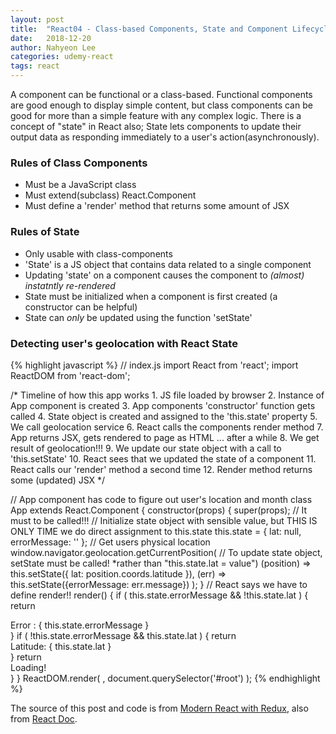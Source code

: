 ```yaml
---
layout: post
title:  "React04 - Class-based Components, State and Component Lifecycle"
date:   2018-12-20
author: Nahyeon Lee
categories: udemy-react
tags: react
---
```

A component can be functional or a class-based. Functional components are good enough to display simple content, but class components can be good for more than a simple feature with any complex logic. There is a concept of "state" in React also; State lets components to update their output data as responding immediately to a user's action(asynchronously).

### Rules of Class Components
* Must be a JavaScript class
* Must extend(subclass) React.Component
* Must define a 'render' method that returns some amount of JSX

### Rules of State
* Only usable with class-components
* 'State' is a JS object that contains data related to a single component
* Updating 'state' on a component causes the component to <em>(almost) instatntly re-rendered</em>
* State must be initialized when a component is first created (a constructor can be helpful)
* State can <em>only</em> be updated using the function 'setState'

### Detecting user's geolocation with React State
{% highlight javascript  %}
// index.js
import React from 'react';
import ReactDOM from 'react-dom';

/*
Timeline of how this app works
	1. JS file loaded by browser
	2. Instance of App component is created
	3. App components 'constructor' function gets called
	4. State object is created and assigned to the 'this.state' property
	5. We call geolocation service
	6. React calls the components render method
	7. App returns JSX, gets rendered to page as HTML
	... after a while
	8. We get result of geolocation!!!
	9. We update our state object with a call to 'this.setState'
	10. React sees that we updated the state of a component
	11. React calls our 'render' method a second time
	12. Render method returns some (updated) JSX
*/

// App component has code to figure out user's location and month
class App extends React.Component {
	constructor(props) {
		super(props); // It must to be called!!!
		// Initialize state object with sensible value, but THIS IS ONLY TIME we do direct assignment to this.state
		this.state = { lat: null, errorMessage: '' }; 
		// Get users physical location
		window.navigator.geolocation.getCurrentPosition(
		// To update state object, setState must be called! *rather than "this.state.lat = value")
		(position) => this.setState({ lat: position.coords.latitude }), 
		(err) => this.setState({errorMessage: err.message})
		);
	}
	// React says we have to define render!!
	render() {
		if ( this.state.errorMessage && !this.state.lat ) {
			return <div> Error : { this.state.errorMessage } </div>
		}
		if ( !this.state.errorMessage && this.state.lat ) {
			return <div>Latitude: { this.state.lat } </div>
		}
		return <div>Loading!</div>
		}
}
ReactDOM.render(
	<App />,
	document.querySelector('#root')
);
{% endhighlight %}

The source of this post and code is from [Modern React with Redux][udemy-react], also from [React Doc][react-doc].

[udemy-react]: https://www.udemy.com/react-redux/
[react-doc]: https://reactjs.org/docs/getting-started.html